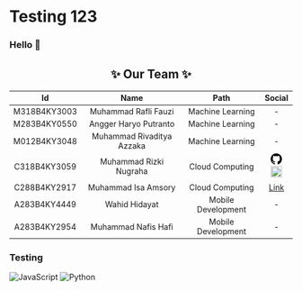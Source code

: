 # Testing 123

### Hello 🙌

<h2 align="center">✨ Our Team ✨</h2>

<div align="center">

|      Id     	|           Name           	|          Path          	|                Social                         |
|:-----------:	|:------------------------:	|:----------------------: |:--------------------------------------------:	|
| M318B4KY3003 	|    Muhammad Rafli Fauzi   	|  Machine Learning  		| - 	                                        |
| M283B4KY0550 	|    Angger Haryo Putranto    |  Machine Learning  	 	|    -   	                                    |
| M012B4KY3048 	|  Muhammad Rivaditya Azzaka  |  Machine Learning  	 	|       -      	                              |
| C318B4KY3059	|   Muhammad Rizki Nugraha    |   Cloud Computing  	 	|     [<img src="src/github.png" width="20" height="20"/>](https://github.com/rizkingrh) [<img src="https://cdn.jsdelivr.net/gh/devicons/devicon/icons/linkedin/linkedin-original.svg" width="20" height="20"/>](https://linkedin.com/in/rizkingrh)    |
| C288B4KY2917	|     Muhammad Isa Amsory 	  |   Cloud Computing  	 	|   [Link](https://github.com/1saory)  	      |
| A283B4KY4449	|       Wahid Hidayat         | Mobile Development 	 	|   -   	                                    |
| A283B4KY2954	|     Muhammad Nafis Hafi     | Mobile Development 	 	|     -     	                                |

</div>

### Testing

![JavaScript](https://img.shields.io/badge/JavaScript-F7DF1E?style=for-the-badge&logo=javascript&logoColor=black)
![Python](https://img.shields.io/badge/Python-3776AB?style=for-the-badge&logo=python&logoColor=white)
